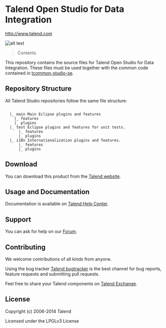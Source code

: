# Talend Open Studio for Data Integration
http://www.talend.com


![alt text](http://www.talend.com/sites/default/files/logo-talend.jpg "Talend")


> Contents

This repository contains the source files for Talend Open Studio for Data Integration. These files must be used together with the common code contained in [tcommon-studio-se](https://github.com/Talend/tcommon-studio-se).


## Repository Structure
All Talend Studio repositories follow the same file structure:
```

  |_ main Main Eclipse plugins and features
    |_ features
    |_ plugins
  |_ test Eclipse plugins and features for unit tests. 
      |_ features
      |_ plugins
  |_ i18n Internationalization plugins and features.
      |_ features
      |_ plugins
```

## Download

You can download this product from the [Talend website](http://www.talend.com/download/data-integration).


## Usage and Documentation

Documentation is available on [Talend Help Center](http://help.talend.com/).



## Support 

You can ask for help on our [Forum](http://www.talend.com/services/global-technical-support).


## Contributing

We welcome contributions of all kinds from anyone.

Using the bug tracker [Talend bugtracker](http://jira.talendforge.org/) is the best channel for bug reports, feature requests and submitting pull requests.

Feel free to share your Talend components on [Talend Exchange](http://www.talendforge.org/exchange).


## License

Copyright (c) 2006-2014 Talend

Licensed under the LPGLv3 License
